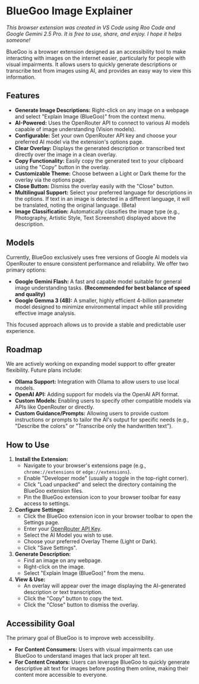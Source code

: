# BlueGoo Image Explainer

*This browser extension was created in VS Code using Roo Code and Google Gemini 2.5 Pro. It is free to use, share, and enjoy. I hope it helps someone!*

BlueGoo is a browser extension designed as an accessibility tool to make interacting with images on the internet easier, particularly for people with visual impairments. It allows users to quickly generate descriptions or transcribe text from images using AI, and provides an easy way to view this information.

## Features

*   **Generate Image Descriptions:** Right-click on any image on a webpage and select "Explain Image (BlueGoo)" from the context menu.
*   **AI-Powered:** Uses the OpenRouter API to connect to various AI models capable of image understanding (Vision models).
*   **Configurable:** Set your own OpenRouter API key and choose your preferred AI model via the extension's options page.
*   **Clear Overlay:** Displays the generated description or transcribed text directly over the image in a clean overlay.
*   **Copy Functionality:** Easily copy the generated text to your clipboard using the "Copy" button in the overlay.
*   **Customizable Theme:** Choose between a Light or Dark theme for the overlay via the options page.
*   **Close Button:** Dismiss the overlay easily with the "Close" button.
*   **Multilingual Support:** Select your preferred language for descriptions in the options. If text in an image is detected in a different language, it will be translated, noting the original language. (Beta)
*   **Image Classification:** Automatically classifies the image type (e.g., Photography, Artistic Style, Text Screenshot) displayed above the description.

## Models

Currently, BlueGoo exclusively uses free versions of Google AI models via OpenRouter to ensure consistent performance and reliability. We offer two primary options:

*   **Google Gemini Flash:** A fast and capable model suitable for general image understanding tasks. **(Recommended for best balance of speed and quality)**
*   **Google Gemma 3 (4B):** A smaller, highly efficient 4-billion parameter model designed to minimize environmental impact while still providing effective image analysis.

This focused approach allows us to provide a stable and predictable user experience.

## Roadmap

We are actively working on expanding model support to offer greater flexibility. Future plans include:

*   **Ollama Support:** Integration with Ollama to allow users to use local models.
*   **OpenAI API:** Adding support for models via the OpenAI API format.
*   **Custom Models:** Enabling users to specify other compatible models via APIs like OpenRouter or directly.
*   **Custom Guidance/Prompts:** Allowing users to provide custom instructions or prompts to tailor the AI's output for specific needs (e.g., "Describe the colors" or "Transcribe only the handwritten text").

## How to Use

1.  **Install the Extension:**
    *   Navigate to your browser's extensions page (e.g., `chrome://extensions` or `edge://extensions`).
    *   Enable "Developer mode" (usually a toggle in the top-right corner).
    *   Click "Load unpacked" and select the directory containing the BlueGoo extension files.
    *   Pin the BlueGoo extension icon to your browser toolbar for easy access to settings.
2.  **Configure Settings:**
    *   Click the BlueGoo extension icon in your browser toolbar to open the Settings page.
    *   Enter your [OpenRouter API Key](https://openrouter.ai/keys).
    *   Select the AI Model you wish to use.
    *   Choose your preferred Overlay Theme (Light or Dark).
    *   Click "Save Settings".
3.  **Generate Description:**
    *   Find an image on any webpage.
    *   Right-click on the image.
    *   Select "Explain Image (BlueGoo)" from the menu.
4.  **View & Use:**
    *   An overlay will appear over the image displaying the AI-generated description or text transcription.
    *   Click the "Copy" button to copy the text.
    *   Click the "Close" button to dismiss the overlay.

## Accessibility Goal

The primary goal of BlueGoo is to improve web accessibility.
*   **For Content Consumers:** Users with visual impairments can use BlueGoo to understand images that lack proper alt text.
*   **For Content Creators:** Users can leverage BlueGoo to quickly generate descriptive alt text for images before posting them online, making their content more accessible to everyone.
